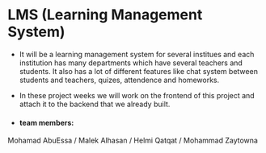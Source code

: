# LMS (Learning Management System)
- It will be a learning management system for several institues and each institution has many departments which have several teachers and students.
It also has a lot of different features like chat system between students and teachers, quizes, attendence and homeworks.
- In these project weeks we will work on the frontend of this project and attach it to the backend that we already built.

- #### team members: 
Mohamad AbuEssa / Malek Alhasan / Helmi Qatqat / Mohammad Zaytowna